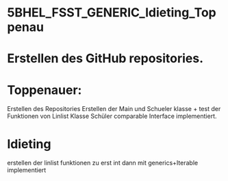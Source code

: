 # 5BHEL_FSST_GENERIC_ldieting_Toppenau
# Erstellen des GitHub repositories.
#
# Toppenauer:
Erstellen des Repositories
Erstellen der Main und Schueler klasse + test der Funktionen von Linlist
Klasse Schüler comparable Interface implementiert.
# ldieting
erstellen der linlist funktionen zu erst int dann mit generics+Iterable implementiert
